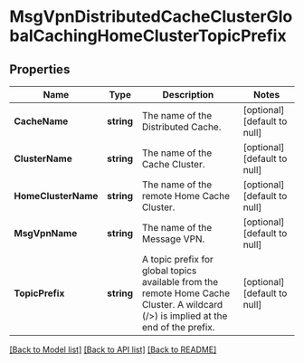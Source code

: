 # MsgVpnDistributedCacheClusterGlobalCachingHomeClusterTopicPrefix

## Properties
Name | Type | Description | Notes
------------ | ------------- | ------------- | -------------
**CacheName** | **string** | The name of the Distributed Cache. | [optional] [default to null]
**ClusterName** | **string** | The name of the Cache Cluster. | [optional] [default to null]
**HomeClusterName** | **string** | The name of the remote Home Cache Cluster. | [optional] [default to null]
**MsgVpnName** | **string** | The name of the Message VPN. | [optional] [default to null]
**TopicPrefix** | **string** | A topic prefix for global topics available from the remote Home Cache Cluster. A wildcard (/&gt;) is implied at the end of the prefix. | [optional] [default to null]

[[Back to Model list]](../README.md#documentation-for-models) [[Back to API list]](../README.md#documentation-for-api-endpoints) [[Back to README]](../README.md)

